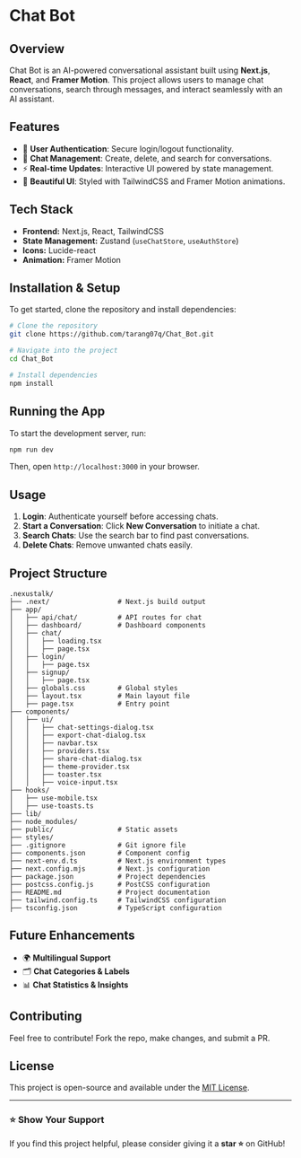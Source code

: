 # Chat Bot

## Overview
Chat Bot is an AI-powered conversational assistant built using **Next.js**, **React**, and **Framer Motion**. This project allows users to manage chat conversations, search through messages, and interact seamlessly with an AI assistant.

## Features
- 🔐 **User Authentication**: Secure login/logout functionality.
- 💬 **Chat Management**: Create, delete, and search for conversations.
- ⚡ **Real-time Updates**: Interactive UI powered by state management.
- 🎨 **Beautiful UI**: Styled with TailwindCSS and Framer Motion animations.

## Tech Stack
- **Frontend:** Next.js, React, TailwindCSS
- **State Management:** Zustand (`useChatStore`, `useAuthStore`)
- **Icons:** Lucide-react
- **Animation:** Framer Motion

## Installation & Setup
To get started, clone the repository and install dependencies:

```sh
# Clone the repository
git clone https://github.com/tarang07q/Chat_Bot.git

# Navigate into the project
cd Chat_Bot

# Install dependencies
npm install
```

## Running the App
To start the development server, run:

```sh
npm run dev
```
Then, open `http://localhost:3000` in your browser.

## Usage
1. **Login**: Authenticate yourself before accessing chats.
2. **Start a Conversation**: Click **New Conversation** to initiate a chat.
3. **Search Chats**: Use the search bar to find past conversations.
4. **Delete Chats**: Remove unwanted chats easily.

## Project Structure
```
.nexustalk/
├── .next/                 # Next.js build output
├── app/
│   ├── api/chat/          # API routes for chat
│   ├── dashboard/         # Dashboard components
│   ├── chat/
│   │   ├── loading.tsx
│   │   ├── page.tsx
│   ├── login/
│   │   ├── page.tsx
│   ├── signup/
│   │   ├── page.tsx
│   ├── globals.css        # Global styles
│   ├── layout.tsx         # Main layout file
│   ├── page.tsx           # Entry point
├── components/
│   ├── ui/
│   │   ├── chat-settings-dialog.tsx
│   │   ├── export-chat-dialog.tsx
│   │   ├── navbar.tsx
│   │   ├── providers.tsx
│   │   ├── share-chat-dialog.tsx
│   │   ├── theme-provider.tsx
│   │   ├── toaster.tsx
│   │   ├── voice-input.tsx
├── hooks/
│   ├── use-mobile.tsx
│   ├── use-toasts.ts
├── lib/
├── node_modules/
├── public/                # Static assets
├── styles/
├── .gitignore             # Git ignore file
├── components.json        # Component config
├── next-env.d.ts          # Next.js environment types
├── next.config.mjs        # Next.js configuration
├── package.json           # Project dependencies
├── postcss.config.js      # PostCSS configuration
├── README.md              # Project documentation
├── tailwind.config.ts     # TailwindCSS configuration
├── tsconfig.json          # TypeScript configuration
```

## Future Enhancements
- 🌍 **Multilingual Support**
- 🗂 **Chat Categories & Labels**
- 📊 **Chat Statistics & Insights**

## Contributing
Feel free to contribute! Fork the repo, make changes, and submit a PR.

## License
This project is open-source and available under the [MIT License](LICENSE).

---
### ⭐ Show Your Support
If you find this project helpful, please consider giving it a **star ⭐** on GitHub!

